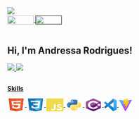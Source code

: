   <!--Imagem/link site-->
  <div >
    <a href="https://ar097.github.io/Portfolio/#pghome" target="_blank">
      <img src="https://github.com/AR097/AR097/assets/107823438/0d39a18a-4a36-4693-8768-f449917143cc"/>
    </a>
  </div>
  <!--fim-->
  <!--Redes sociais/contato-->
    <div>
        <a href = "mailto:andressamaisvpn@gmail.com">
          <img align="center" alt="" height="20" width="60" src="https://img.shields.io/badge/-Gmail-%23333?style=for-the-badge&logo=gmail&logoColor=white" target="_blank">
        </a>
        <a href="" target="_blank">
          <img align="center" alt="" height="20" width="60" src="https://img.shields.io/badge/-LinkedIn-%230077B5?style=for-the-badge&logo=linkedin&logoColor=white" target="_blank">
        </a> 
    </div><br>
    <!--fim-->
  </div>
  
 ## Hi, I'm Andressa Rodrigues!
 
<div>
    <a href="https://github.com/AR097">
    <img height="180em" src="https://github-readme-stats.vercel.app/api?username=AR097&theme=midnight-purple&show_icons=true"/>
    <img height="180em" src="https://github-readme-stats.vercel.app/api/top-langs/?username=AR097&size_weight=0.5&count_weight=0.5&theme=midnight-purple&show_icons=true"/>
</div> 

##



##

**Skills**
<div style="display: inline_block">
  <img align="center" alt="" height="30" width="40" src="https://raw.githubusercontent.com/devicons/devicon/master/icons/html5/html5-original.svg">
  <img align="center" alt="" height="30" width="40" src="https://raw.githubusercontent.com/devicons/devicon/master/icons/css3/css3-original.svg">
  <img align="center" alt="" height="30" width="40" src="https://raw.githubusercontent.com/devicons/devicon/master/icons/javascript/javascript-plain.svg">
  <img align="center" alt="" height="30" width="40" src="https://raw.githubusercontent.com/devicons/devicon/master/icons/python/python-original.svg">
  <img align="center" alt="" height="30" width="40" src="https://raw.githubusercontent.com/devicons/devicon/master/icons/csharp/csharp-original.svg">
  <img align="center" alt="" height="30" width="30" src="https://github.com/AR097/AR097/blob/main/img/vs-code-responsive-01-1.png?raw=true">
  <img align="center" alt="" height="30" width="30" src="https://raw.githubusercontent.com/AR097/AR097/ff9975ffc0b3a9200e3a07a56a9e55b4b845d3c6/img/vite.svg">
</div>



